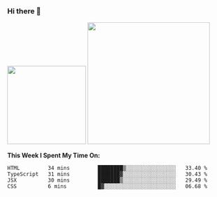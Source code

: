 ### Hi there 👋

<!--
**nestor22/nestor22** is a ✨ _special_ ✨ repository because its `README.md` (this file) appears on your GitHub profile.

Here are some ideas to get you started:

- 🔭 I’m currently working on ...
- 🌱 I’m currently learning ...
- 👯 I’m looking to collaborate on ...
- 🤔 I’m looking for help with ...
- 💬 Ask me about ...
- 📫 How to reach me: ...
- 😄 Pronouns: ...
- ⚡ Fun fact: ...
-->


<img height="180em" src="https://github-readme-stats.vercel.app/api?username=nestor22&show_icons=true&hide_border=true&&count_private=true&include_all_commits=true&theme=radical" />
<img height="280em" src="https://github-readme-stats.vercel.app/api/top-langs/?username=nestor22&layout=compact)](https://github.com/nestor22/github-readme-stats&theme=radical"  />



**This Week I Spent My Time On:**
<!--START_SECTION:waka-->
```text
HTML         34 mins         ████████▒░░░░░░░░░░░░░░░░   33.40 % 
TypeScript   31 mins         ███████▓░░░░░░░░░░░░░░░░░   30.43 % 
JSX          30 mins         ███████▒░░░░░░░░░░░░░░░░░   29.49 % 
CSS          6 mins          █▓░░░░░░░░░░░░░░░░░░░░░░░   06.68 % 
```
<!--END_SECTION:waka-->


